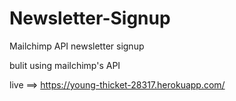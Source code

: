 # Newsletter-Signup
Mailchimp API newsletter signup 



bulit using mailchimp's API

live ==>  https://young-thicket-28317.herokuapp.com/
